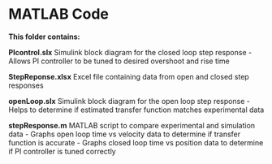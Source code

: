 # MATLAB Code

**This folder contains:**

**PIcontrol.slx**
  Simulink block diagram for the closed loop step response
    - Allows PI controller to be tuned to desired overshoot and rise time

**StepReponse.xlsx**
  Excel file containing data from open and closed step responses
  
**openLoop.slx**
  Simulink block diagram for the open loop step response
    - Helps to determine if estimated transfer function matches experimental data

**stepResponse.m**
  MATLAB script to compare experimental and simulation data
    - Graphs open loop time vs velocity data to determine if transfer function is accurate
    - Graphs closed loop time vs position data to determine if PI controller is tuned correctly
